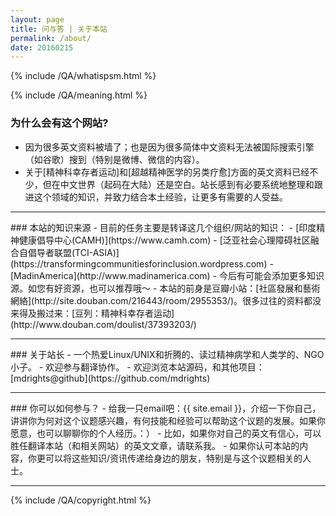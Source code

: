 ```yaml
---
layout: page
title: 问与答 | 关于本站
permalink: /about/
date: 20160215
---
```

{% include /QA/whatispsm.html %}

{% include /QA/meaning.html %}

### 为什么会有这个网站?
- 因为很多英文资料被墙了；也是因为很多简体中文资料无法被国际搜索引擎（如谷歌）搜到（特别是微博、微信的内容）。
- 关于[精神科幸存者运动]和[超越精神医学的另类疗愈]方面的英文资料已经不少，但在中文世界（起码在大陆）还是空白。站长感到有必要系统地整理和跟进这个领域的知识，并致力结合本土经验，让更多有需要的人受益。  

<hr>
### 本站的知识来源
- 目前的任务主要是转译这几个组织/网站的知识：
	- [印度精神健康倡导中心(CAMH)](https://www.camh.com)
	- [泛亚社会心理障碍社区融合自倡导者联盟(TCI-ASIA)](https://transformingcommunitiesforinclusion.wordpress.com)
	- [MadinAmerica](http://www.madinamerica.com)
- 今后有可能会添加更多知识源。如您有好资源，也可以推荐哦～
- 本站的前身是豆瓣小站：[社區發展和藝術網絡](http://site.douban.com/216443/room/2955353/)。很多过往的资料都没来得及搬过来：[豆列：精神科幸存者运动](http://www.douban.com/doulist/37393203/)  

<hr>
### 关于站长
- 一个热爱Linux/UNIX和折腾的、读过精神病学和人类学的、NGO小子。
- 欢迎参与翻译协作。
- 欢迎浏览本站源码，和其他项目：[mdrights@github](https://github.com/mdrights)  

<hr>
### 你可以如何参与？
- 给我一只email吧：{{ site.email }}，介绍一下你自己，讲讲你为何对这个议题感兴趣，有何技能和经验可以帮助这个议题的发展。如果你愿意，也可以聊聊你的个人经历。：）
- 比如，如果你对自己的英文有信心，可以胜任翻译本站（和相关网站）的英文文章，请联系我。
- 如果你认可本站的内容，你更可以将这些知识/资讯传递给身边的朋友，特别是与这个议题相关的人士。

<hr>
{% include /QA/copyright.html %}
